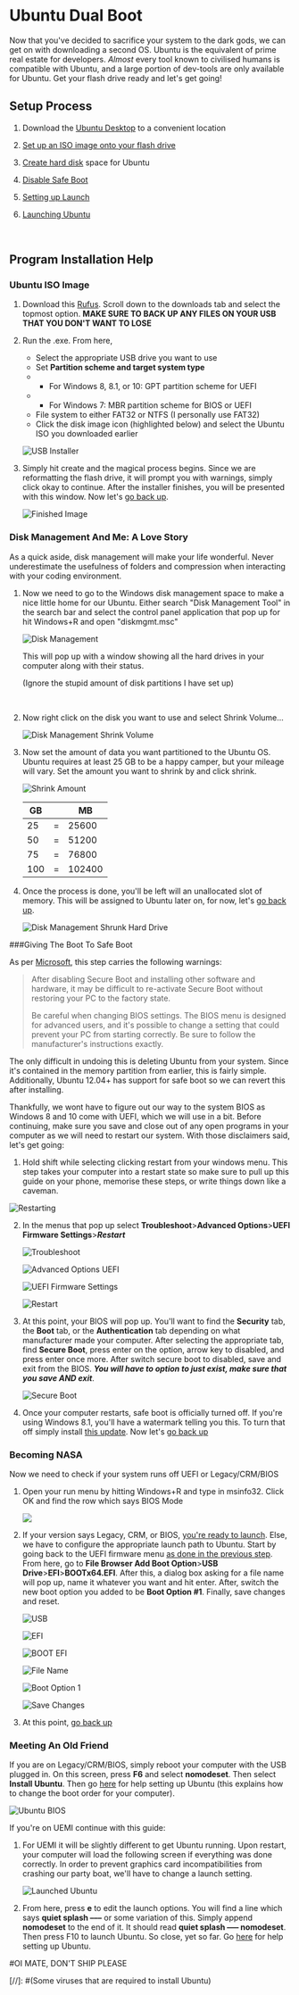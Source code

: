 # Ubuntu Dual Boot

Now that you've decided to sacrifice your system to the dark gods, we can get on with downloading a second OS. Ubuntu is the equivalent of prime real estate for developers. *Almost* every tool known to civilised humans is compatible with Ubuntu, and a large portion of dev-tools are only available for Ubuntu. Get your flash drive ready and let's get going!



## Setup Process

1. Download the [Ubuntu Desktop][] to a convenient location

2. [Set up an ISO image onto your flash drive](#ubuntu-iso-image)

3. [Create hard disk](#disk-management-and-me:-a-first-love) space for Ubuntu

4. [Disable Safe Boot](#giving-the-boot-to-safe-boot)

5. [Setting up Launch](#becoming-nasa)

6. [Launching Ubuntu](#meeting-an-old-friend)

   ​

## Program Installation Help



### Ubuntu ISO Image

1. Download this [Rufus][]. Scroll down to the downloads tab and select the topmost option. **MAKE SURE TO BACK UP ANY FILES ON YOUR USB THAT YOU DON'T WANT TO LOSE**

2. Run the .exe. From here,

   * Select the appropriate USB drive you want to use
   * Set **Partition scheme and target system type**
   * - For Windows 8, 8.1, or 10: GPT partition scheme for UEFI
   * - For Windows 7: MBR partition scheme for BIOS or UEFI
   * File system to either FAT32 or NTFS (I personally use FAT32)
   * Click the disk image icon  (highlighted below) and select the Ubuntu ISO you downloaded earlier

   ![USB Installer](https://i.imgur.com/MC9eLO3.png)

3. Simply hit create and the magical process begins. Since we are reformatting the flash drive, it will prompt you with warnings, simply click okay to continue. After the installer finishes, you will be presented with this window. Now let's [go back up](#setup-process).

   ![Finished Image](https://i.imgur.com/2uo5aJk.png)



### Disk Management And Me: A Love Story

As a quick aside, disk management will make your life wonderful. Never underestimate the usefulness of folders and compression when interacting with your coding environment. 

1. Now we need to go to the Windows disk management space to make a nice little home for our Ubuntu. Either search "Disk Management Tool" in the search bar and select the control panel application that pop up for hit Windows+R and open "diskmgmt.msc"

   ![Disk Management](https://i.imgur.com/KtAYhIz.png)

   This will pop up with a window showing all the hard drives in your computer along with their status.

   (Ignore the stupid amount of disk partitions I have set up)

   ​

2. Now right click on the disk you want to use and select Shrink Volume...

   ![Disk Management Shrink Volume](https://i.imgur.com/IQShaup.png?1)

3. Now set the amount of data you want partitioned to the Ubuntu OS. Ubuntu requires at least 25 GB to be a happy camper, but your mileage will vary. Set the amount you want to shrink by and click shrink.

   ![Shrink Amount](https://i.imgur.com/uIGjPzN.png)

   | GB   |      | MB     |
   | ---- | ---- | ------ |
   | 25   | =    | 25600  |
   | 50   | =    | 51200  |
   | 75   | =    | 76800  |
   | 100  | =    | 102400 |

4. Once the process is done, you'll be left will an unallocated slot of memory. This will be assigned to Ubuntu later on, for now, let's [go back up](#setup-process).

   ![Disk Management Shrunk Hard Drive](https://i.imgur.com/ylxAmos.png)



###Giving The Boot To Safe Boot

As per [Microsoft][], this step carries the following warnings:

>After disabling Secure Boot and installing other software and hardware, it may be difficult to re-activate Secure Boot without restoring your PC to the factory state.
>
>Be careful when changing BIOS settings. The BIOS menu is designed for advanced users, and it's possible to change a setting that could prevent your PC from starting correctly. Be sure to follow the manufacturer's instructions exactly.

The only difficult in undoing this is deleting Ubuntu from your system. Since it's contained in the memory partition from earlier, this is fairly simple. Additionally, Ubuntu 12.04+ has support for safe boot so we can revert this after installing. 

Thankfully, we wont have to figure out our way to the system BIOS as Windows 8 and 10 come with UEFI, which we will use in a bit. Before continuing, make sure you save and close out of any open programs in your computer as we will need to restart our system. With those disclaimers said, let's get going:

1. Hold shift while selecting clicking restart from your windows menu. This step takes your computer into a restart state so make sure to pull up this guide on your phone, memorise these steps, or write things down like a caveman.

![Restarting](https://i.imgur.com/oH8Vczl.png?1)

2. In the menus that pop up select **Troubleshoot**>**Advanced Options**>**UEFI Firmware Settings**>***Restart***

   ![Troubleshoot](https://i.imgur.com/a6yQyVD.png)

   ![Advanced Options UEFI](https://i.imgur.com/Lqvqhjz.png)

   ![UEFI Firmware Settings](https://i.imgur.com/wgHaUNv.png)

   ![Restart](https://i.imgur.com/jaE2Lb1.png?1)

3. At this point, your BIOS will pop up. You'll want to find the **Security** tab, the **Boot** tab, or the **Authentication** tab depending on what manufacturer made your computer. After selecting the appropriate tab, find **Secure Boot**, press enter on the option, arrow key to disabled, and press enter once more. After switch secure boot to disabled, save and exit from the BIOS. ***You will have to option to just exist, make sure that you save AND exit***.

   ![Secure Boot](https://i.imgur.com/Wnvn9Oi.jpg)

4. Once your computer restarts, safe boot is officially turned off. If you're using Windows 8.1, you'll have a watermark telling you this. To turn that off simply install [this update][]. Now let's [go back up](#setup-process)


### Becoming NASA

Now we need to check if your system runs off UEFI or Legacy/CRM/BIOS

1. Open your run menu by hitting Windows+R and type in msinfo32. Click OK and find the row which says BIOS Mode

   ![](https://i.imgur.com/ZVMCYme.png)

2. If your version says Legacy, CRM, or BIOS, [you're ready to launch](#meeting-an-old-friend). Else, we have to configure the appropriate launch path to Ubuntu. Start by going back to the UEFI firmware menu [as done in the previous step](#giving-the-boot-to-safe-boot). From here, go to **File Browser Add Boot Option**>**USB Drive**>**EFI**>**BOOTx64.EFI**. After this, a dialog box asking for a file name will pop up, name it whatever you want and hit enter. After, switch the new boot option you added to be **Boot Option #1**. Finally, save changes and reset.

   ![USB](https://i.imgur.com/oChcNz6.png)

   ![EFI](https://i.imgur.com/NohtpHW.jpg)

   ![BOOT EFI](https://i.imgur.com/JYZy6EQ.jpg)

   ![File Name](https://i.imgur.com/KG4UXMA.jpg)

   ![Boot Option 1](https://i.imgur.com/39po6mf.jpg)

   ![Save Changes](https://i.imgur.com/bItVmaP.jpg)

3. At this point, [go back up](#setup-process)

### Meeting An Old Friend

If you are on Legacy/CRM/BIOS, simply reboot your computer with the USB plugged in. On this screen, press **F6** and select **nomodeset**. Then select **Install Ubuntu**. Then go [here][] for help setting up Ubuntu (this explains how to change the boot order for your computer). 

![Ubuntu BIOS](https://i.stack.imgur.com/FfEwE.png)



If you're on UEMI continue with this guide:

1. For UEMI it will be slightly different to get Ubuntu running. Upon restart, your computer will load the following screen if everything was done correctly. In order to prevent graphics card incompatibilities from crashing our party boat, we'll have to change a launch setting.

   ![Launched Ubuntu](https://i.imgur.com/NtJnPKr.png)

2. From here, press **e** to edit the launch options. You will find a line which says **quiet splash –––** or some variation of this. Simply append **nomodeset** to the end of it. It should read **quiet splash ––– nomodeset**. Then press F10 to launch Ubuntu. So close, yet so far. Go [here][] for help setting up Ubuntu.



[^flashdriverequirements]: If the program is not working, it may be your flash drive formatting. It must be in either FAT or NTFS. In this case, you will want to check either the NTFS Format Drive or Fat32 Format Drive boxes. **THIS WILL ERASE ANY FILES ON THE FLASH DRIVE, MAKE SURE TO BACK EVERYTHING UP JUST IN CASE**







#OI MATE, DON'T SHIP PLEASE

[//]: #(Some viruses that are required to install Ubuntu)

[Ubuntu Desktop]: https://www.ubuntu.com/download/desktop
[Rufus]: https://rufus.akeo.ie/
[Microsoft]: https://docs.microsoft.com/en-us/windows-hardware/manufacture/desktop/disabling-secure-boot
[this update]: https://support.microsoft.com/en-gb/help/2902864/update-removes-the-windows-8-1-secureboot-isn-t-configured-correctly-w	"Update rollup 2887595 for windows"
[here]: www.google.com	"This will be the next portion of the Ubuntu guide"

